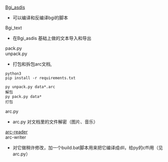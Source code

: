 

[Bgi_asdis](https://github.com/mchubby-3rdparty/Bgi_asdis)  
- 可以编译和反编译bgi的脚本

Bgi_text  
- 在Bgi_asdis 基础上做的文本导入和导出

pack.py  
unpack.py  
- 打包和拆包arc文档,

```
python3  
pip install -r requirements.txt

py unpack.py data*.arc
解包
py pack.py data*
打包
```

arc.py
-  arc.py 对文档里的文件解密（图片、音乐）

[arc-reader](https://github.com/minirop/arc-reader)  
arc-writer  
- 对它做稍许修改，加一个build.bat脚本用来把它编译成dll，给py的cffi用（见arc.py）
